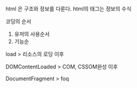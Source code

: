 html 은 구조와 정보를 다룬다. html의 태그는 정보의 수식



코딩의 순서

1. 유저의 사용순서
2. 기능순

load > 리소스의 로딩 이후

DOMContentLoaded > COM, CSSOM완성 이후

DocumentFragment > foq